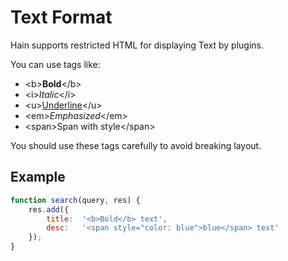 # Text Format

Hain supports restricted HTML for displaying Text by plugins.

You can use tags like:

* &lt;b&gt;<b>Bold</b>&lt;/b&gt;
* &lt;i&gt;<i>Italic</i>&lt;/i&gt;
* &lt;u&gt;<u>Underline</u>&lt;/u&gt;
* &lt;em&gt;<em>Emphasized</em>&lt;/em&gt;
* &lt;span&gt;<span style="font-name: courier;">Span with style</span>&lt;/span&gt;

You should use these tags carefully to avoid breaking layout.

## Example

```javascript
function search(query, res) {
	res.add({
		title:	'<b>Bold</b> text',
		desc:	'<span style="color: blue">blue</span> text'
	});
}
```
